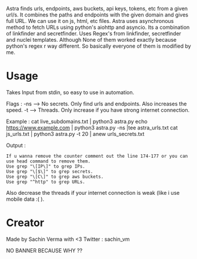 Astra finds urls, endpoints, aws buckets, api keys, tokens, etc from a given url/s. It combines the paths and endpoints with the given domain and
gives full URL. We can use it on js, html, etc files.
Astra uses asynchronous method to fetch URLs using python's aiohttp and asyncio.
Its a combination of linkfinder and secretfinder. Uses Regex's from linkfinder, secretfinder and nuclei templates. 
Although None of them worked exactly because python's regex r way different.
So basically everyone of them is modified by me.

# Usage

Takes Input from stdin, so easy to use in automation.

Flags : -ns --> No secrets. Only find urls and endpoints. Also increases the speed.
	-t  --> Threads. Only increase if you have strong internet connection.

Example :	cat live_subdomains.txt | python3 astra.py
		echo https://www.example.com | python3 astra.py -ns |tee astra_urls.txt
		cat js_urls.txt | python3 astra.py -t 20 | anew urls_secrets.txt

Output :

	If u wanna remove the counter comment out the line 174-177 or you can use head command to remove them. 
	Use grep "\[IP\]" to grep IPs.
	Use grep "\[$\]" to grep secrets.
	Use grep "\[C\]" to grep aws buckets.
	Use grep "^http" to grep URLs.


Also decrease the threads if your internet connection is weak (like i use mobile data :( ).

# Creator

Made by Sachin Verma with <3
Twitter : sachin_vm

NO BANNER BECAUSE WHY ??

